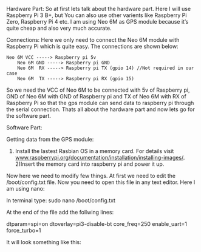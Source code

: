 Hardware Part:
So at first lets talk about the hardware part. Here I will use Raspberry Pi 3 B+, but You can also use other varients like Raspberry Pi Zero, Raspberry Pi 4 etc. I am using Neo 6M as GPS module because it’s quite cheap and also very much accurate.

Connections:
Here we only need to connect the Neo 6M module with Raspberry Pi which is quite easy. The connections are shown below:


    Neo 6M VCC -----> Raspberry pi 5v
		Neo 6M GND -----> Raspberry pi GND
		Neo 6M  RX -----> Raspberry pi TX (gpio 14) //Not required in our case
		Neo 6M  TX -----> Raspberry pi RX (gpio 15)
    
    
So we need the VCC of Neo 6M to be connected with 5v of Raspberry pi, GND of Neo 6M with GND of Raspberry pi and TX of Neo 6M with RX of Raspberry Pi so that the gps module can send data to raspberry pi through the serial connection. Thats all about the hardware part and now lets go for the software part.


Software Part:

Getting data from the GPS module:
1) Install the lastest Rasbian OS in a memory card. For details visit www.raspberrypi.org/documentation/installation/installing-images/.
2)Insert the memory card into raspberry pi and power it up.

Now here we need to modify few things. At first we need to edit the /boot/config.txt file. Now you need to open this file in any text editor. Here I am using nano:

In terminal type:
sudo nano /boot/config.txt

At the end of the file add the follwing lines:

dtparam=spi=on
dtoverlay=pi3-disable-bt
core_freq=250
enable_uart=1
force_turbo=1

It will look something like this:

























